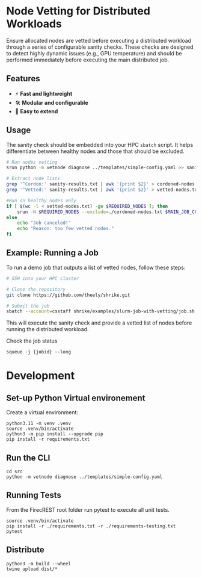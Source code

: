 # Node Vetting for Distributed Workloads

Ensure allocated nodes are vetted before executing a distributed workload through a series of configurable sanity checks. These checks are designed to detect highly dynamic issues (e.g., GPU temperature) and should be performed immediately before executing the main distributed job.

## Features

- ⚡ **Fast and lightweight**
- 🛠️ **Modular and configurable** 
- 🚀 **Easy to extend**

## Usage

The sanity check should be embedded into your HPC `sbatch` script. It helps differentiate between healthy nodes and those that should be excluded.

```bash
# Run nodes vetting
srun python -m vetnode diagnose ../templates/simple-config.yaml >> sanity-results.txt

# Extract node lists
grep '^Cordon:' sanity-results.txt | awk '{print $2}' > cordoned-nodes.txt
grep '^Vetted:' sanity-results.txt | awk '{print $2}' > vetted-nodes.txt

#Run on healthy nodes only
if [ $(wc -l < vetted-nodes.txt) -ge $REQUIRED_NODES ]; then
    srun -N $REQUIRED_NODES --exclude=./cordoned-nodes.txt $MAIN_JOB_COMMAND
else
    echo "Job canceled!"
    echo "Reason: too few vetted nodes."
fi
```

## Example: Running a Job

To run a demo job that outputs a list of vetted nodes, follow these steps:

```bash
# SSH into your HPC cluster

# Clone the repository
git clone https://github.com/theely/shrike.git

# Submit the job 
sbatch --account=csstaff shrike/examples/slurm-job-with-vetting/job.sh 
```

This will execute the sanity check and provide a vetted list of nodes before running the distributed workload.

Check the job status

```
squeue -j {jobid} --long
```


# Development


## Set-up Python Virtual environement

Create a virtual environment:
```console
python3.11 -m venv .venv
source .venv/bin/activate
python3 -m pip install --upgrade pip
pip install -r requirements.txt
```

## Run the CLI

```
cd src
python -m vetnode diagnose ../templates/simple-config.yaml
```


## Running Tests
From the FirecREST root folder run pytest to execute all unit tests.
```console
source .venv/bin/activate
pip install -r ./requirements.txt -r ./requirements-testing.txt
pytest
```

## Distribute

```
python3 -m build --wheel
twine upload dist/*         
```